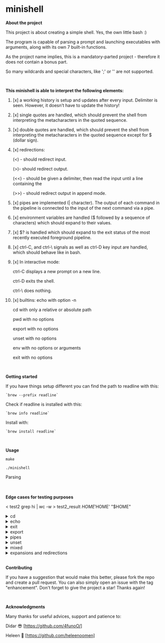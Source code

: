 # minishell
**About the project**

This project is about creating a simple shell. Yes, the own little bash :)
 
The program is capable of parsing a prompt and launching executables with arguments, along with its own 7 built-in functions.

As the project name implies, this is a mandatory-parted project - therefore it does not contain a bonus part.

So many wildcards and special characters, like ';' or '\' are not supported.

<br>

__This minishell is able to interpret the following elements:__

1. [x] a working history is setup and updates after every input. Delimiter is seen. However, it doesn’t have to update the history!
2. [x] single quotes are handled, which should prevent the shell from interpreting the metacharacters in the quoted sequence.
3. [x] double quotes are handled, which should prevent the shell from interpreting the metacharacters in the quoted sequence except for $ (dollar sign).

5. [x] redirections:

	(<) - should redirect input.
	
	(>)- should redirect output.
	
	(<<) - should be given a delimiter, then read the input until a line containing the
	
	(>>) - should redirect output in append mode.


10. [x] pipes are implemented (| character). The output of each command in the pipeline is connected to the input of the next command via a pipe.
12. [x] environment variables are handled ($ followed by a sequence of characters) which should expand to their values.
14. [x] $? is handled which should expand to the exit status of the most recently executed foreground pipeline.
16. [x] ctrl-C, and ctrl-\ signals as well as ctrl-D key input are handled, which should behave like in bash.


18. [x] In interactive mode:

	ctrl-C displays a new prompt on a new line.

    ctrl-D exits the shell.

    ctrl-\ does nothing.


21. [x] builtins:
    echo with option -n 

	cd with only a relative or absolute path

    pwd with no options

    export with no options

    unset with no options

    env with no options or arguments

    exit with no options



<br>

**Getting started**

If you have things setup different you can find the path to readline with this:

	`brew --prefix readline`
Check if readline is installed with this:

	`brew info readline`

Install with:

	`brew install readline`
<br>

**Usage**

`make`

`./minishell`

Parsing



<br><br>
**Edge cases for testing purposes**

< test2 grep hi | wc -w > test2_result $HOME '$HOME' "$HOME"
<details>
 <summary> cd </summary>

	cd
	cd ..
	cd
    cd ..
    cd .
    cd /Users
    cd //
    cd '//'
    cd //////
    cd ./././
	cd '/etc'
	cd '/var'
>>>  cd "$PWD/prompt"
	cd "$PWD" === cd /Users/fnieves-
	cd '$PWD' === cd $PWD
	
	cd "doesntexist"
	cd "doesntexist" 2>/dev/null
	cd ../../..
	cd ?
	cd '/'
	cd $PWD/file_tests
	cd $OLDPWD/builtins
	cd .. | echo "something"
	cd / | echo "something"
	cd .. | pwd
</details>


<details>
 <summary> echo </summary>

	echo $ $
	ECHO
	echo rhobebou
	echo "bonjour"
	echo -n bonjour
	echo -nn bonjour
	echo -n -n -n bonjour
	echo "-n" bonjour
	echo text"$USER"
	echo text"'$USER'" ' $USER '
	echo "text"   "$USER"    "$USER"
	echo               text "$USER"            "$USER"text
	echo ''''''''''$USER''''''''''
	echo """"""""$USER""""""""
	echo $USER'$USER'text oui oui     oui  oui $USER oui      $USER '
	echo "$USER""$USER""$USER"
	echo text"$USER"test
	echo '$USER' "$USER" "text \' text"
	echo '$USER'
	echo $USER " "
	echo "$USER""Users/$USER/file""'$USER'"'$USER'
	echo "$USER$USER$USER"
	echo '$USER'"$USER"'$USER'
	echo '"$USER"''$USER'"""$USER"
	echo $USER
	echo $?
	echo $PWD/file
	echo "$PWD/file"
	echo "text" "text$USER" ... "$USER"
	echo $PWD
</details>

<details>
 <summary> exit </summary>

	exit 0 0
	exit 42 42
	exit -42 -24
	exit 42
	exit 259
	exit -12030
	exit --1239312
	exit ++++1203020103
	exit +0
	exit ++++++0
	exit -----0
	exit azerty
	exit "1"
	exit "+102"
	exit "1230"
	exit "+++1230"
	exit "1"23
	exit "2"32"32"
	exit "'42'"
	exit +'42'"42"42
	exit -'42'"42"42
	exit 9223372036854775807
	exit 9223372036854775808
	exit echo something
	exit exit
</details>

<details>
 <summary> export </summary>

	env | grep "_="
	export | grep "SHLVL"
	export | grep "OLDPWD"
	export | grep "PWD"
	export $?
	export TEST
	export TEST=
	export TEST=123
	export ___TEST=123
	export --TEST=123
	export ""=""
	export ''=''
	export "="="="
	export '='='='
	export TE\\\ST=100
	export TE-ST=100
	export -TEST=100
	export TEST-=100
	export _TEST=100
	export TES=T=""
	export export
	export TES^T=123
	export TEST A=5 B= A+=7
	export TEST A="5 B= A+=7"
</details>

<details>
 <summary> pipes </summary>

	env | grep "_="
	env | grep "SHLVL"
	echo oui | cat -e
	echo oui | echo non | echo something | grep oui
	echo oui | echo non | echo something | grep non
	echo oui | echo non | echo something | grep something
	ifconfig | grep ":"
	ifconfig | grep nothing
	whoami | grep $USER
	whoami | grep $USER > tmp/file
	whoami | cat -e | cat -e > tmp/file
	cat Makefile | grep "FLAGS"
	cat Makefile | cat -e | cat -e
	cat Makefile | grep "FLAGS" | grep "FLAGS" | cat -e
	export TEST=123 | cat -e | cat -e
	unset TEST | cat -e
	whereis ls | cat -e | cat -e > test
</details>

<details>
 <summary> unset </summary>

	unset
	unset doesntexist
	unset PWD
	unset OLDPWD
	unset PATH
	unset TES.T
	unset TES+T
	unset TES=T
	unset -TEST
	unset _TEST
	unset TES_T
	unset TES$?T
	unset +++++++
	unset ________
	unset export
</details>

<details>
 <summary> mixed </summary>

	echo $PWD
	echo $PWD|cat -e
	echo $PWD hallo | cat -e
	echo '$PWD hallo | cat -e'
	export TEST=1 test=2 sup= | env
	wc < Makefile -l | cat -e > outfile | echo hello | rev > outfile2
	< test.txt < Makefile<README.md wc -l|cat -e | rev
	< Makefile cat > out | < README.md cat -e
	< README.md cat -e | <Makefile cat
	< in1 cat -e | < in2 cat
	< in1 cat -e > out1 | < in2
	env | rev | head -5 | cat -e | rev
	echo ok"hello"ok1"mfg" == echo ok'hello'ok1'mfg' -- okhellook1mfg
	echo okhellook1"mfg" == echo okhellook1'mfg' -- okhellook1mfg
	echo "o""k       "hellook1 == echo 'o''k       'hellook1 -- ok       hellook1
	echo '"***hello***"'
	"***hello***"
	echo "'***hello***'"
	"***hello***'
	echo ok"'hello'"ok1"hello1"ok2
	echo "text"   "$USER"    "$USER"
	echo """"""""$USER""""""""
	echo "'$USER'"
</details>

<details>
 <summary> expansions and redirections </summary>

```c
echo '$PWD hallo | cat -e'
```

```c
echo $"PWD$PATHaa"
```

```c
echo '$"PWD$PATHaa"'
```

```c
echo $PWD'echo'$ 123 $$$
```

```c
echo $PWD'echo1231$$$$$$'$ 123 $$$
```

```c
echo $PWD'$?'
```

```c
echo $PWD $? $? $HOME$? $'12345'
```

```c
echo **joinable_content_$PWD$PWD$PWD$**
```

```c
echo '**joinable_content_'$PWD$PWD$PWD$**
```

```c
echo "hello$"
```

```c
echo "hello$$$"$PWD""$PWD
```

```c
echo $HOME$? $'test'
```

```c
echo $HOME$?$? $'test'
```

```c
echo $PWD $pwd $CWD $$$ '@@"$PWD"'
```

```c
echo $PWD'$?'"$???"
```

```c
echo $PWD"$" $PWD$ $HOME"$"$HOME$
```

```c
echo "$PWD" > out
```

```c
echo $PWD $pwd $CWD $$$ '@@"$PWD"'"''"  $HOME   "''"
```

```c
echo $PWD $pwd $CWD $$$ '@@"$PWD"'"''" aaa$HOMEaaa "''”
```

```c
echo > merge_text dont_merge!
```

```c
echo test > test | grep
```

```c
>t1>t2>t3
```

```c
< hello < hello2
```

```c
<< 1 << 2 hello > t1 > t2 world | t3 >> shouldnt >> t4 open
```

```c
< infile1 cat > out
```

```c
< infile1 cat > out | < infile1 cat > out2
```

```c
ls | ls -l | cat infile1
```

```c
< infile1 cat | ls
```

```c
< infile1 ls > out | < infile2 cat > out2 | echo "$PWD" > out3
```

```c
< infile1 ls > out | < infile2 cat > out2 | echo $PWD > out3
```

```c
echo "$PWD" > out1 | < infile1 cat > out2 | < out2 ls -l > out3
```

```c
< infile1 ls > out -l
```

```c
cat infile1 | cat
```

```c
cat infile1 > out | cat | cat | ls > out2 | cat nofile | < infile2 cat > out3
```

```c
cat infile1 > out | cat | cat | ls > out2 | cat nofile | < infile2 cat > out3 | echo SHOULD_PRINT
```

```c
cat infile1 > out | echo SHOULD_PRINT
```

```c
cat infile1 | echo bla
```

```c
**echo bla > out | grep ls**
```

```c
ls -la | cat > out | < infile | cat
```

```c
**< infile | cat | < in**
```

```c
**< infile cat > badfd**
```

```c
cat badfd | /bin/ls | cat | cat > out1 | << stop cat > out2
```

```c
<in cmd "str1 str2 str3" | cmd2 -arg | cmd3 >out >out2cmd "str1 str2 str3" >out | cmd2 -arg | cmd3 >out2 >out3
```

```c
cmd "str1 str2 str3" >out | cmd2 -arg str | cmd3 str >out2 >out3
```

```c
< in1 < in2
```

```c
< in1 cat < in2
```

```c
< Makefile > outfile > out
```

```c
cat /dev/urandom | head -1 > out
```

```c
echo $PWD"$" $PWD$ $HOME"$"$HOME$ '//( . )( . )\\'
```

</details>

<br>

**Contributing**

If you have a suggestion that would make this better, please fork the repo and create a pull request. You can also simply open an issue with the tag "enhancement". Don't forget to give the project a star! Thanks again!

<br>

**Acknowledgments**

Many thanks for useful advices, support and patience to:

Didar 😎 [https://github.com/4funoO/]

Heleen 💟 [https://github.com/heleenoomen]